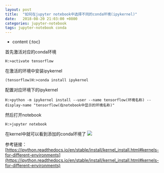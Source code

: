 ```yaml
---
layout: post
title:  "如何在jupyter notebook中选择不同的conda环境(ipykernel)"
date:   2018-08-20 21:03:00 +0800
categories: jupyter-notebook
tags: jupyter-notebook conda
---
```


* content
{:toc}

首先激活对应的conda环境

    H:>activate tensorflow

在激活的环境中安装ipykernel
	
	(tensorflow)H:>conda install ipykernel

配置对应环境下的ipykernel

	H:>python -m ipykernel install --user --name tensorflow(环境名称) --display-name "tensorflow(在notebook中显示的环境名称)"

然后打开notebook

	H:>jupyter notebook

在kernel中就可以看到添加的conda环境了
![](http://ww1.sinaimg.cn/large/e3e031dfly1fugh8fqoe6j20nb0bvjs6.jpg)

参考链接：[https://ipython.readthedocs.io/en/stable/install/kernel_install.html#kernels-for-different-environments](https://ipython.readthedocs.io/en/stable/install/kernel_install.html#kernels-for-different-environments)